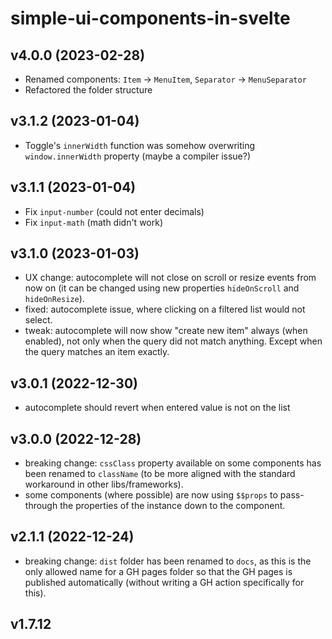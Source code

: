 simple-ui-components-in-svelte
==============================

## v4.0.0 (2023-02-28)
- Renamed components: `Item` -> `MenuItem`, `Separator` -> `MenuSeparator`
- Refactored the folder structure


## v3.1.2 (2023-01-04)
- Toggle's `innerWidth` function was somehow overwriting `window.innerWidth` property (maybe a compiler issue?)


## v3.1.1 (2023-01-04)
- Fix `input-number` (could not enter decimals)
- Fix `input-math` (math didn't work)


## v3.1.0 (2023-01-03)
- UX change: autocomplete will not close on scroll or resize events from now on (it can be changed using new properties `hideOnScroll` and `hideOnResize`).
- fixed: autocomplete issue, where clicking on a filtered list would not select.
- tweak: autocomplete will now show "create new item" always (when enabled), not only when the query did not match anything. Except when the query matches an item exactly.


## v3.0.1 (2022-12-30)
- autocomplete should revert when entered value is not on the list


## v3.0.0 (2022-12-28)
- breaking change: `cssClass` property available on some components has been renamed to `className` (to be more aligned with the standard workaround in other libs/frameworks).
- some components (where possible) are now using `$$props` to pass-through the properties of the instance down to the component.


## v2.1.1 (2022-12-24)
- breaking change: `dist` folder has been renamed to `docs`, as this is the only allowed name for a GH pages folder so that the GH pages is published automatically (without writing a GH action specifically for this).


## v1.7.12
